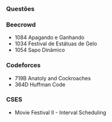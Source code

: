 ### Questões

### Beecrowd
 - 1084 Apagando e Ganhando
 - 1034	Festival de Estátuas de Gelo
 - 1054 Sapo Dinâmico

### Codeforces
 - 719B Anatoly and Cockroaches
 - 364D Huffman Code

### CSES
 - Movie Festival II - Interval Scheduling